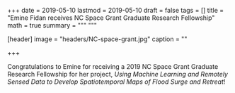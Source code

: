 +++
date = 2019-05-10
lastmod = 2019-05-10
draft = false
tags = []
title = "Emine Fidan receives NC Space Grant Graduate Research Fellowship"
math = true
summary = """
"""

[header]
image = "headers/NC-space-grant.jpg"
caption = ""

+++

Congratulations to Emine for receiving a 2019 NC Space Grant Graduate Research Fellowship for her project, *Using Machine Learning and Remotely Sensed Data to Develop Spatiotemporal Maps of Flood Surge and Retreat*!

